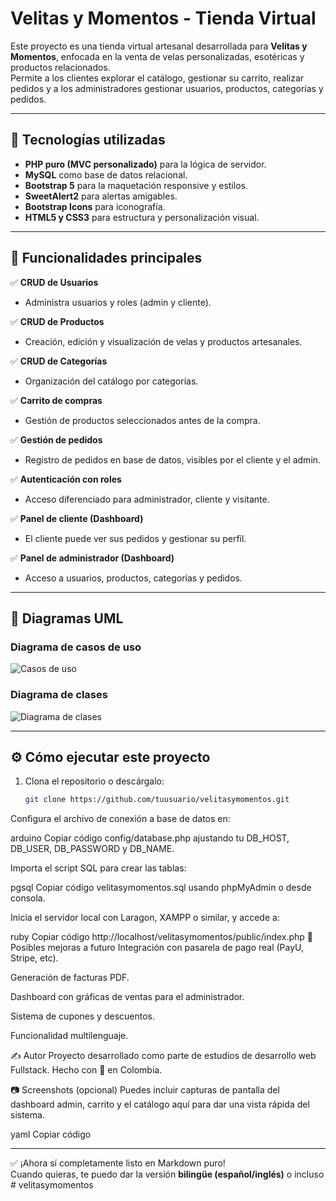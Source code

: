 # Velitas y Momentos - Tienda Virtual

Este proyecto es una tienda virtual artesanal desarrollada para **Velitas y Momentos**, enfocada en la venta de velas personalizadas, esotéricas y productos relacionados.  
Permite a los clientes explorar el catálogo, gestionar su carrito, realizar pedidos y a los administradores gestionar usuarios, productos, categorías y pedidos.

---

## 🚀 Tecnologías utilizadas

- **PHP puro (MVC personalizado)** para la lógica de servidor.
- **MySQL** como base de datos relacional.
- **Bootstrap 5** para la maquetación responsive y estilos.
- **SweetAlert2** para alertas amigables.
- **Bootstrap Icons** para iconografía.
- **HTML5 y CSS3** para estructura y personalización visual.

---

## 🎯 Funcionalidades principales

✅ **CRUD de Usuarios**  
- Administra usuarios y roles (admin y cliente).

✅ **CRUD de Productos**  
- Creación, edición y visualización de velas y productos artesanales.

✅ **CRUD de Categorías**  
- Organización del catálogo por categorías.

✅ **Carrito de compras**  
- Gestión de productos seleccionados antes de la compra.

✅ **Gestión de pedidos**  
- Registro de pedidos en base de datos, visibles por el cliente y el admin.

✅ **Autenticación con roles**  
- Acceso diferenciado para administrador, cliente y visitante.

✅ **Panel de cliente (Dashboard)**  
- El cliente puede ver sus pedidos y gestionar su perfil.

✅ **Panel de administrador (Dashboard)**  
- Acceso a usuarios, productos, categorías y pedidos.

---

## 📌 Diagramas UML

### Diagrama de casos de uso
![Casos de uso](docs/casos_uso.png)

### Diagrama de clases
![Diagrama de clases](docs/diagrama_clases.png)


---

## ⚙ Cómo ejecutar este proyecto

1. Clona el repositorio o descárgalo:
   ```bash
   git clone https://github.com/tuusuario/velitasymomentos.git

Configura el archivo de conexión a base de datos en:

arduino
Copiar código
config/database.php
ajustando tu DB_HOST, DB_USER, DB_PASSWORD y DB_NAME.

Importa el script SQL para crear las tablas:

pgsql
Copiar código
velitasymomentos.sql
usando phpMyAdmin o desde consola.

Inicia el servidor local con Laragon, XAMPP o similar, y accede a:

ruby
Copiar código
http://localhost/velitasymomentos/public/index.php
🚀 Posibles mejoras a futuro
Integración con pasarela de pago real (PayU, Stripe, etc).

Generación de facturas PDF.

Dashboard con gráficas de ventas para el administrador.

Sistema de cupones y descuentos.

Funcionalidad multilenguaje.

✍ Autor
Proyecto desarrollado como parte de estudios de desarrollo web Fullstack.
Hecho con 💖 en Colombia.

📷 Screenshots (opcional)
Puedes incluir capturas de pantalla del dashboard admin, carrito y el catálogo aquí para dar una vista rápida del sistema.

yaml
Copiar código

---

✅ ¡Ahora sí completamente listo en Markdown puro!  
Cuando quieras, te puedo dar la versión **bilingüe (español/inglés)** o incluso #   v e l i t a s y m o m e n t o s  
 